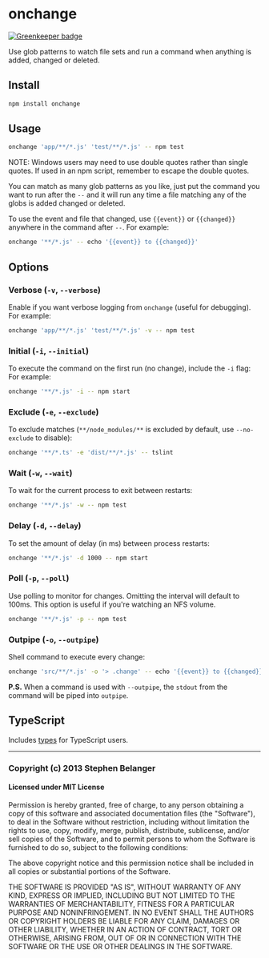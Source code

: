 # onchange

[![Greenkeeper badge](https://badges.greenkeeper.io/Qard/onchange.svg)](https://greenkeeper.io/)

Use glob patterns to watch file sets and run a command when anything is added, changed or deleted.

## Install

```sh
npm install onchange
```

## Usage

```sh
onchange 'app/**/*.js' 'test/**/*.js' -- npm test
```

NOTE: Windows users may need to use double quotes rather than single quotes. If used in an npm script, remember to escape the double quotes.

You can match as many glob patterns as you like, just put the command you want to run after the `--` and it will run any time a file matching any of the globs is added changed or deleted.

To use the event and file that changed, use `{{event}}` or `{{changed}}` anywhere in the command after `--`. For example:

```sh
onchange '**/*.js' -- echo '{{event}} to {{changed}}'
```

## Options

### Verbose (`-v`, `--verbose`)

Enable if you want verbose logging from `onchange` (useful for debugging). For example:

```sh
onchange 'app/**/*.js' 'test/**/*.js' -v -- npm test
```

### Initial (`-i`, `--initial`)

To execute the command on the first run (no change), include the `-i` flag: For example:

```sh
onchange '**/*.js' -i -- npm start
```

### Exclude (`-e`, `--exclude`)

To exclude matches (`**/node_modules/**` is excluded by default, use `--no-exclude` to disable):

```sh
onchange '**/*.ts' -e 'dist/**/*.js' -- tslint
```

### Wait (`-w`, `--wait`)

To wait for the current process to exit between restarts:

```sh
onchange '**/*.js' -w -- npm test
```

### Delay (`-d`, `--delay`)

To set the amount of delay (in ms) between process restarts:

```sh
onchange '**/*.js' -d 1000 -- npm start
```

### Poll (`-p`, `--poll`)

Use polling to monitor for changes. Omitting the interval will default to 100ms. This option is useful if you're watching an NFS volume.

```sh
onchange '**/*.js' -p -- npm test
```

### Outpipe (`-o`, `--outpipe`)

Shell command to execute every change:

```sh
onchange 'src/**/*.js' -o '> .change' -- echo '{{event}} to {{changed}}'
```

**P.S.** When a command is used with `--outpipe`, the `stdout` from the command will be piped into `outpipe`.

## TypeScript

Includes [types](index.d.ts) for TypeScript users.

---

### Copyright (c) 2013 Stephen Belanger

#### Licensed under MIT License

Permission is hereby granted, free of charge, to any person obtaining a copy of this software and associated documentation files (the "Software"), to deal in the Software without restriction, including without limitation the rights to use, copy, modify, merge, publish, distribute, sublicense, and/or sell copies of the Software, and to permit persons to whom the Software is furnished to do so, subject to the following conditions:

The above copyright notice and this permission notice shall be included in all copies or substantial portions of the Software.

THE SOFTWARE IS PROVIDED "AS IS", WITHOUT WARRANTY OF ANY KIND, EXPRESS OR IMPLIED, INCLUDING BUT NOT LIMITED TO THE WARRANTIES OF MERCHANTABILITY, FITNESS FOR A PARTICULAR PURPOSE AND NONINFRINGEMENT. IN NO EVENT SHALL THE AUTHORS OR COPYRIGHT HOLDERS BE LIABLE FOR ANY CLAIM, DAMAGES OR OTHER LIABILITY, WHETHER IN AN ACTION OF CONTRACT, TORT OR OTHERWISE, ARISING FROM, OUT OF OR IN CONNECTION WITH THE SOFTWARE OR THE USE OR OTHER DEALINGS IN THE SOFTWARE.

